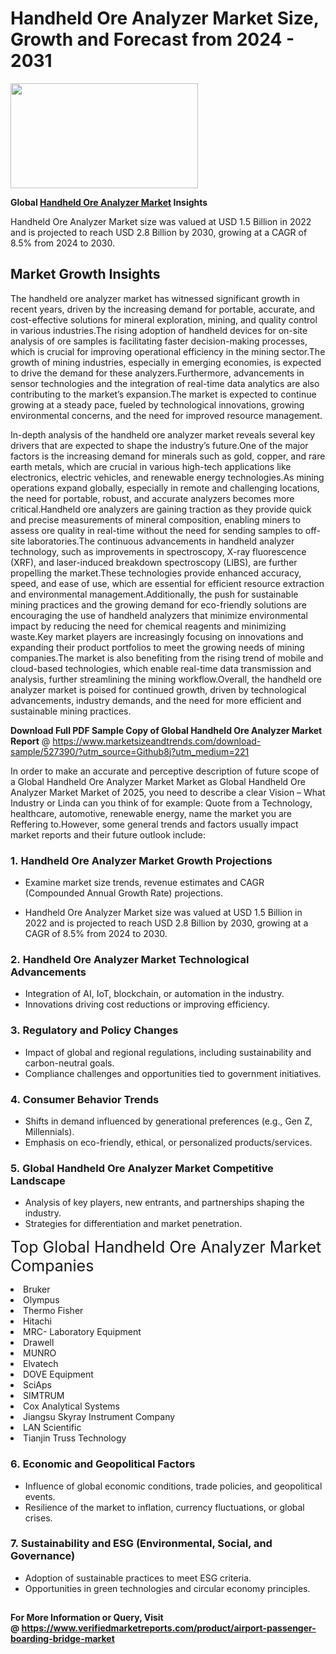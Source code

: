 <H1>Handheld Ore Analyzer Market Size, Growth and Forecast from 2024 - 2031</H1><img class="aligncenter size-medium wp-image-584254" src="https://thirdeyenews.in/wp-content/uploads/2024/09/Global-Market-Research-300x168.jpeg" alt="" width="300" height="168" /><p><strong>Global&nbsp;<a href="https://www.marketsizeandtrends.com/download-sample/527390/?utm_source=Github8j?utm_medium=221">Handheld Ore Analyzer Market</a> Insights</strong></p><p>Handheld Ore Analyzer Market size was valued at USD 1.5 Billion in 2022 and is projected to reach USD 2.8 Billion by 2030, growing at a CAGR of 8.5% from 2024 to 2030.</p><p><h2>Market Growth Insights</h2> <p>The handheld ore analyzer market has witnessed significant growth in recent years, driven by the increasing demand for portable, accurate, and cost-effective solutions for mineral exploration, mining, and quality control in various industries.The rising adoption of handheld devices for on-site analysis of ore samples is facilitating faster decision-making processes, which is crucial for improving operational efficiency in the mining sector.The growth of mining industries, especially in emerging economies, is expected to drive the demand for these analyzers.Furthermore, advancements in sensor technologies and the integration of real-time data analytics are also contributing to the market’s expansion.The market is expected to continue growing at a steady pace, fueled by technological innovations, growing environmental concerns, and the need for improved resource management.</p> <p>In-depth analysis of the handheld ore analyzer market reveals several key drivers that are expected to shape the industry’s future.One of the major factors is the increasing demand for minerals such as gold, copper, and rare earth metals, which are crucial in various high-tech applications like electronics, electric vehicles, and renewable energy technologies.As mining operations expand globally, especially in remote and challenging locations, the need for portable, robust, and accurate analyzers becomes more critical.Handheld ore analyzers are gaining traction as they provide quick and precise measurements of mineral composition, enabling miners to assess ore quality in real-time without the need for sending samples to off-site laboratories.The continuous advancements in handheld analyzer technology, such as improvements in spectroscopy, X-ray fluorescence (XRF), and laser-induced breakdown spectroscopy (LIBS), are further propelling the market.These technologies provide enhanced accuracy, speed, and ease of use, which are essential for efficient resource extraction and environmental management.Additionally, the push for sustainable mining practices and the growing demand for eco-friendly solutions are encouraging the use of handheld analyzers that minimize environmental impact by reducing the need for chemical reagents and minimizing waste.Key market players are increasingly focusing on innovations and expanding their product portfolios to meet the growing needs of mining companies.The market is also benefiting from the rising trend of mobile and cloud-based technologies, which enable real-time data transmission and analysis, further streamlining the mining workflow.Overall, the handheld ore analyzer market is poised for continued growth, driven by technological advancements, industry demands, and the need for more efficient and sustainable mining practices.</p> <p><span class=""><strong>Download Full PDF Sample Copy of Global Handheld Ore Analyzer Market Report</strong> @ <a href="https://www.marketsizeandtrends.com/download-sample/527390/?utm_source=Github8j?utm_medium=221" target="_blank">https://www.marketsizeandtrends.com/download-sample/527390/?utm_source=Github8j?utm_medium=221</a></span></p><p>In order to make an accurate and perceptive description of future scope of a Global&nbsp;Handheld Ore Analyzer Market Market as Global&nbsp;Handheld Ore Analyzer Market Market of 2025, you need to describe a clear Vision &ndash; What Industry or Linda can you think of for example: Quote from a Technology, healthcare, automotive, renewable energy, name the market you are Reffering to.However, some general trends and factors usually impact market reports and their future outlook include:</p><h3>1.&nbsp;<strong>Handheld Ore Analyzer Market Growth Projections</strong></h3><ul><li>Examine market size trends, revenue estimates and CAGR (Compounded Annual Growth Rate) projections.</li><li><p>Handheld Ore Analyzer Market size was valued at USD 1.5 Billion in 2022 and is projected to reach USD 2.8 Billion by 2030, growing at a CAGR of 8.5% from 2024 to 2030.</p></li></ul><h3>2.&nbsp;<strong>Handheld Ore Analyzer Market Technological Advancements</strong></h3><ul><li>Integration of AI, IoT, blockchain, or automation in the industry.</li><li>Innovations driving cost reductions or improving efficiency.</li></ul><h3>3.&nbsp;<strong>Regulatory and Policy Changes</strong></h3><ul><li>Impact of global and regional regulations, including sustainability and carbon-neutral goals.</li><li>Compliance challenges and opportunities tied to government initiatives.</li></ul><h3>4.&nbsp;<strong>Consumer Behavior Trends</strong></h3><ul><li>Shifts in demand influenced by generational preferences (e.g., Gen Z, Millennials).</li><li>Emphasis on eco-friendly, ethical, or personalized products/services.</li></ul><h3>5.&nbsp;<strong>Global Handheld Ore Analyzer Market Competitive Landscape</strong></h3><ul><li>Analysis of key players, new entrants, and partnerships shaping the industry.</li><li>Strategies for differentiation and market penetration.</li></ul><p data-pm-slice="1 1 []"><span style="color: inherit; font-family: inherit; font-size: 25px;">Top Global Handheld Ore Analyzer Market Companies</span></p><div class="" data-test-id=""><p><li>Bruker</li><li> Olympus</li><li> Thermo Fisher</li><li> Hitachi</li><li> MRC- Laboratory Equipment</li><li> Drawell</li><li> MUNRO</li><li> Elvatech</li><li> DOVE Equipment</li><li> SciAps</li><li> SIMTRUM</li><li> Cox Analytical Systems</li><li> Jiangsu Skyray Instrument Company</li><li> LAN Scientific</li><li> Tianjin Truss Technology</li></p></div><h3>6.&nbsp;<strong>Economic and Geopolitical Factors</strong></h3><ul><li>Influence of global economic conditions, trade policies, and geopolitical events.</li><li>Resilience of the market to inflation, currency fluctuations, or global crises.</li></ul><h3>7.&nbsp;<strong>Sustainability and ESG (Environmental, Social, and Governance)</strong></h3><ul><li>Adoption of sustainable practices to meet ESG criteria.</li><li>Opportunities in green technologies and circular economy principles.</li></ul><h2><strong style="font-size: 14px;">For More Information or Query, Visit @&nbsp;</strong><a style="background-color: #ffffff; font-size: 14px;" href="https://www.marketsizeandtrends.com/report/handheld-ore-analyzer-market/" target="_blank">https://www.verifiedmarketreports.com/product/airport-passenger-boarding-bridge-market</a></h2>